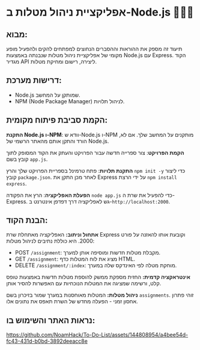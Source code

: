 # אפליקציית ניהול מטלות ב-Node.js 🥇🥇🥇

## מבוא:
תיעוד זה מספק את ההוראות וההסברים הנחוצים למפתחים להקים ולהפעיל מופע מקומי של אפליקציית ניהול מטלות שנבנתה באמצעות Node.js עם Express. הקוד מגדיר API ליצירה, רישום ומחיקת מטלות.

## דרישות מערכת:
- Node.js שמותקן על המחשב.
- NPM (Node Package Manager) לניהול תלויות.

## הקמת סביבת פיתוח מקומית:

   **התקנת Node.js ו-NPM**: וודא ש-Node.js ו-NPM מותקנים על המחשב שלך. אם לא, הורד והתקן אותם מהאתר הרשמי של Node.js.

   **הקמת הפרויקט**: צור ספרייה חדשה עבור הפרויקט והעתק את הקוד המסופק לתוך קובץ בשם `app.js`.

   **התקנת תלויות**: פתח טרמינל בספריית הפרויקט שלך והרץ `npm init -y` כדי ליצור קובץ `package.json`. לאחר מכן התקן את Express על ידי הרצת `npm install express`.

   **הפעלת האפליקציה**: הרץ את הפקודה `node app.js` כדי להפעיל את שרת ה-Express. גש לאפליקציה דרך דפדפן אינטרנט ב-`http://localhost:2000`.

## הבנת הקוד:

**אתחול וניתוב:**
  האפליקציה מאתחלת שרת Express וקובעת אותו להאזנה על פורט 2000.
  היא כוללת נתיבים לניהול מטלות:
  - POST `/assignment`: מקבלת מטלות חדשות ומוסיפה אותן למערך.
  - GET `/assignment`: מציג את לוח המטלות כדף HTML.
  - DELETE `/assignment/:index`: מוחקת מטלה לפי האינדקס שלה במערך.

**אינטראקציה קדמית:**
  החזית מספקת ממשק להוספת מטלות חדשות באמצעות טופס קלט, ורשימה שמציגה את המטלות הנוכחיות עם האפשרות להסיר אותן.

**ניהול מטלות:**
  המטלות מאוחסנות במערך שמור בזיכרון בשם `assignments`. זוהי פתרון אחסון זמני - הפעלה מחדש של השרת תאפס את נתונים אלו.

  ## נראות האתר והשימוש בו:



https://github.com/NoamHack/To-Do-List/assets/144808954/a4bee54d-fc43-431d-b0bd-3892deeacc8e
